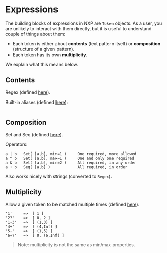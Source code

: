 
# Expressions

The building blocks of expressions in NXP are `Token` objects. 
As a user, you are unlikely to interact with them directly, but it is useful to understand couple of things about them:

- Each token is either about **contents** (text pattern itself) or **composition** (structure of a given pattern).
- Each token has its own **multiplicity**.

We explain what this means below.

## Contents

Regex (defined [here](link)).

Built-in aliases (defined [here](link)):
```
```

## Composition

Set and Seq (defined [here](link)).

Operators:
```
a | b   Set( [a,b], min=1 )     One required, more allowed
a ^ b   Set( [a,b], max=1 )     One and only one required
a & b   Set( [a,b], min=2 )     All required, in any order
a + b   Seq( [a,b] )            All required, in order
```

Also works nicely with strings (converted to `Regex`).

## Multiplicity

Allow a given token to be matched multiple times (defined [here](link)).
```
'1'     =>  [ 1 ]
'2?'    =>  [ 0, 2 ]
'1-3'   =>  [ (1,3) ]
'4+'    =>  [ (4,Inf) ]
'5-'    =>  [ (1,5) ]
'6+?'   =>  [ 0, (6,Inf) ]
```

> Note: multiplicity is not the same as min/max properties.
